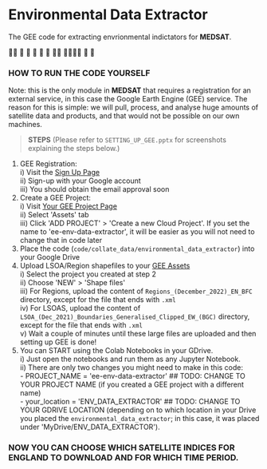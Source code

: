 
# __Environmental Data Extractor__

The GEE code for extracting envrionmental indictators for __MEDSAT__.


👩‍⚕️ 🏥 🌲 🏡 💊 💉 🧑‍💼 👨‍👩‍👧‍👦 👶 👵




### HOW TO RUN THE CODE YOURSELF

Note: this is the only module in __MEDSAT__ that requires a registration for an external service, in this case the Google Earth Engine (GEE) service. The reason for this is simple: we will pull, process, and analyse huge amounts of satellite data and products, and that would not be possible on our own machines.

> **STEPS**
(Please refer to `SETTING_UP_GEE.pptx` for screenshots explaining the steps below.) 
1. GEE Registration:\
	i) Visit the [Sign Up Page](https://signup.earthengine.google.com/)\
	ii) Sign-up with your Google account\
	iii) You should obtain the email approval soon
2. Create a GEE Project:\
	i) Visit [Your GEE Project Page](https://code.earthengine.google.com)\
	ii) Select 'Assets' tab\
	iii) Click 'ADD PROJECT' > 'Create a new Cloud Project'. If you set the name to 'ee-env-data-extractor', it will be easier as you will not need to change that in code later
3. Place the code (`code/collate_data/environmental_data_extractor`) into your Google Drive
4. Upload LSOA/Region shapefiles to your [GEE Assets](https://code.earthengine.google.com)\
	i) Select the project you created at step 2\
	ii) Choose 'NEW' > 'Shape files'\
	iii) For Regions, upload the content of `Regions_(December_2022)_EN_BFC` directory, except for the file that ends with `.xml`\
	iv) For LSOAS, upload the content of `LSOA_(Dec_2021)_Boundaries_Generalised_Clipped_EW_(BGC)` directory, except for the file that ends with `.xml`\
	v) Wait a couple of minutes until these large files are uploaded and then setting up GEE is done!
5. You can START using the Colab Notebooks in your GDrive.\
	i) Just open the notebooks and run them as any Jupyter Notebook.\
	ii) There are only two changes you might need to make in this code:\
		- PROJECT_NAME = 'ee-env-data-extractor' ## TODO: CHANGE TO YOUR PROJECT NAME (if you created a GEE project with a different name)\
		- your_location = 'ENV_DATA_EXTRACTOR' ## TODO: CHANGE TO YOUR GDRIVE LOCATION (depending on to which location in your Drive you placed the `environmental_data_extractor`; in this case, it was placed under 'MyDrive/ENV_DATA_EXTRACTOR').




### NOW YOU CAN CHOOSE WHICH SATELLITE INDICES FOR ENGLAND TO DOWNLOAD AND FOR WHICH TIME PERIOD. 

